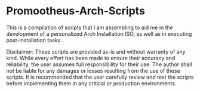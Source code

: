# Promootheus-Arch-Scripts

This is a compilation of scripts that I am assembling to aid me in the development of a personalized Arch Installation ISO, as well as in executing post-installation tasks.

Disclaimer: These scripts are provided as-is and without warranty of any kind. While every effort has been made to ensure their accuracy and reliability, the user assumes full responsibility for their use. The author shall not be liable for any damages or losses resulting from the use of these scripts. It is recommended that the user carefully review and test the scripts before implementing them in any critical or production environments.
